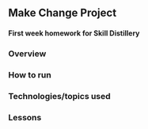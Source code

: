 ## Make Change Project

#### First week homework for Skill Distillery

### Overview

### How to run

### Technologies/topics used

### Lessons
